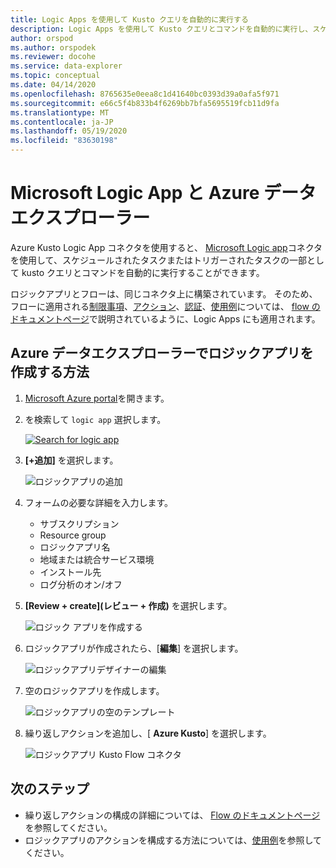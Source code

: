 ```yaml
---
title: Logic Apps を使用して Kusto クエリを自動的に実行する
description: Logic Apps を使用して Kusto クエリとコマンドを自動的に実行し、スケジュールを設定する方法について説明します。
author: orspod
ms.author: orspodek
ms.reviewer: docohe
ms.service: data-explorer
ms.topic: conceptual
ms.date: 04/14/2020
ms.openlocfilehash: 8765635e0eea8c1d41640bc0393d39a0afa5f971
ms.sourcegitcommit: e66c5f4b833b4f6269bb7bfa5695519fcb11d9fa
ms.translationtype: MT
ms.contentlocale: ja-JP
ms.lasthandoff: 05/19/2020
ms.locfileid: "83630198"
---
```

# <a name="microsoft-logic-app-and-azure-data-explorer"></a>Microsoft Logic App と Azure データエクスプローラー

Azure Kusto Logic App コネクタを使用すると、 [Microsoft Logic app](https://docs.microsoft.com/azure/logic-apps/logic-apps-what-are-logic-apps)コネクタを使用して、スケジュールされたタスクまたはトリガーされたタスクの一部として kusto クエリとコマンドを自動的に実行することができます。

ロジックアプリとフローは、同じコネクタ上に構築されています。 そのため、フローに適用される[制限事項](flow.md#limitations)、[アクション](flow.md#azure-kusto-flow-actions)、[認証](flow.md#authentication)、[使用例](flow.md#azure-kusto-flow-actions)については、 [flow のドキュメントページ](flow.md)で説明されているように、Logic Apps にも適用されます。

## <a name="how-to-create-a-logic-app-with-azure-data-explorer"></a>Azure データエクスプローラーでロジックアプリを作成する方法

1. [Microsoft Azure portal](https://ms.portal.azure.com/)を開きます。 
1. を検索して `logic app` 選択します。

    [![](./Images/logicapps/logicapp-search.png "Search for logic app")](./Images/logicapps/logicapp-search.png#lightbox)

1. **[+追加]** を選択します。

    ![ロジックアプリの追加](./Images/logicapps/logicapp-add.png)

1. フォームの必要な詳細を入力します。
    * サブスクリプション
    * Resource group
    * ロジックアプリ名
    * 地域または統合サービス環境
    * インストール先
    * ログ分析のオン/オフ
1. **[Review + create]\(レビュー + 作成\)** を選択します。

    ![ロジック アプリを作成する](./Images/logicapps/logicapp-create-new.png)

1. ロジックアプリが作成されたら、[**編集**] を選択します。

    ![ロジックアプリデザイナーの編集](./Images/logicapps/logicapp-editdesigner.png "logicapp-editdesigner")

1. 空のロジックアプリを作成します。

    ![ロジックアプリの空のテンプレート](./Images/logicapps/logicapp-blanktemplate.png "logicapp-空白のテンプレート")

1. 繰り返しアクションを追加し、[ **Azure Kusto**] を選択します。

    ![ロジックアプリ Kusto Flow コネクタ](./Images/logicapps/logicapp-kustoconnector.png "logicapp-kustoconnector")

## <a name="next-steps"></a>次のステップ

* 繰り返しアクションの構成の詳細については、 [Flow のドキュメントページ](flow.md)を参照してください。
* ロジックアプリのアクションを構成する方法については、[使用例](flow.md#azure-kusto-flow-actions)を参照してください。
